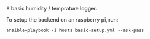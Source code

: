 A basic humidity / temprature logger.

To setup the backend on an raspberry pi, run:

    ansible-playbook -i hosts basic-setup.yml --ask-pass
